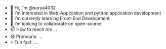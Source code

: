 - 👋 Hi, I’m @surya4032
- 👀 I’m interested in Web-Application and python application development
- 🌱 I’m currently learning Front-End Development
- 💞️ I’m looking to collaborate on open-source
- 📫 How to reach me ...
- 😄 Pronouns: ...
- ⚡ Fun fact: ...

<!---
surya4032/surya4032 is a ✨ special ✨ repository because its `README.md` (this file) appears on your GitHub profile.
You can click the Preview link to take a look at your changes.
--->
